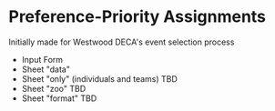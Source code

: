 # Preference-Priority Assignments
Initially made for Westwood DECA's event selection process

- Input Form
- Sheet "data"
- Sheet "only" (individuals and teams) TBD
- Sheet "zoo" TBD
- Sheet "format" TBD
